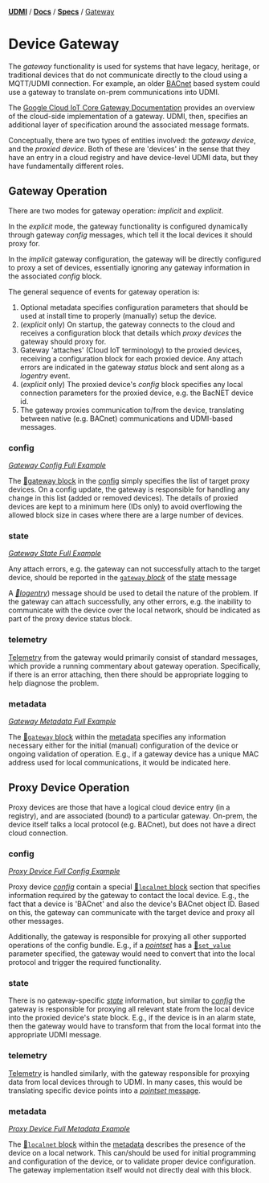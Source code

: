 [**UDMI**](../../) / [**Docs**](../) / [**Specs**](./) / [Gateway](#)

# Device Gateway

The _gateway_ functionality is used for systems that have legacy, heritage,
or traditional devices that do not communicate directly to the cloud using
a MQTT/UDMI connection. For example, an older [BACnet](http://www.bacnet.org/)
based system could use a gateway to translate on-prem communications into UDMI.

The
[Google Cloud IoT Core Gateway Documentation](https://cloud.google.com/iot/docs/how-tos/gateways)
provides an overview of the cloud-side implementation of a gateway. UDMI, then,
specifies an additional layer of specification around the associated
message formats.

Conceptually, there are two types of
entities involved: the _gateway device_, and the _proxied device_. Both of
these are 'devices' in the sense that they have an entry in a cloud registry
and have device-level UDMI data, but they have fundamentally different roles.

## Gateway Operation

There are two modes for gateway operation: _implicit_ and _explicit_. 

In the _explicit_ mode, the gateway functionality is configured dynamically through
gateway _config_ messages, which tell it the local devices it should proxy for. 

In the _implicit_ gateway configuration, the gateway will be directly
configured to proxy a set of devices, essentially ignoring any gateway
information in the associated _config_ block.

The general sequence of events for gateway operation is:
1. Optional metadata specifies configuration parameters that should be used
at install time to properly (manually) setup the device.
2. (_explicit_ only) On startup, the gateway connects to the cloud and receives
a configuration block that details which _proxy devices_ the gateway should proxy for.
4. Gateway 'attaches' (Cloud IoT terminology) to the proxied devices,
receiving a configuration block for each proxied device. Any attach errors are
indicated in the gateway _status_ block and sent along as a _logentry_ event.
5. (_explicit_ only) The proxied device's _config_ block specifies any local
connection parameters for the proxied device, e.g. the BacNET device id.
6. The gateway proxies communication to/from the device, translating between
native (e.g. BACnet) communications and UDMI-based messages.

### config

[_Gateway Config Full Example_](../../tests/config.tests/gateway.json)

The [🧬gateway block](../../gencode/docs/config.html#gateway) in the [config](../messages/config.md)
simply specifies the list of target proxy devices. On a config update, the gateway is responsible
for handling any change in this list (added or removed devices). The details of proxied devices are
kept to a minimum here (IDs only) to avoid overflowing the allowed block size in cases where there
are a large number of devices.

### state

[_Gateway State Full Example_](../../tests/state.tests/gateway.json)

Any attach errors, e.g. the gateway can not successfully attach to the target
device, should be reported in the [`gateway` _block_](../../gencode/docs/state.html#gateway) of the [state](../messages/state.md) message

A [_🧬logentry_](../../gencode/docs/event_system.html#logentries)) message should be used to detail
the nature of the problem. If the gateway can attach successfully, any other errors, e.g. the
inability to communicate with the device over the local network, should be indicated as part of the
proxy device status block.

### telemetry

[Telemetry](../messages/event.md) from the gateway would primarily consist of standard messages,
which provide a running commentary about gateway operation. Specifically, if there is an error
attaching, then there should be appropriate logging to help diagnose the problem.

### metadata

[_Gateway Metadata Full Example_](../../tests/metadata.tests/gateway.json) 

The [🧬`gateway` block](../../gencode/docs/metadata.html#gateway) within the [metadata](metadata.md)
specifies any information necessary either for the initial (manual) configuration of the device or
ongoing validation of operation. E.g., if a gateway device has a unique MAC address used for local
communications, it would be indicated here.

## Proxy Device Operation

Proxy devices are those that have a logical cloud device entry (in a registry),
and are associated (bound) to a particular gateway. On-prem, the device
itself talks a local protocol (e.g. BACnet), but does not have a direct
cloud connection.

### config

[_Proxy Device Full Config Example_](../../tests/config.tests/proxy.json) 

Proxy device [_config_](../messages/config.md) contain a special
[🧬`localnet` block](../../gencode/docs/config.html#localnet) section that
specifies information required by the gateway to contact the local device.
E.g., the fact that a device is 'BACnet' and also the device's BACnet object
ID. Based on this, the gateway can communicate with the target device and proxy
all other messages.

Additionally, the gateway is responsible for proxying all other supported operations of the config
bundle. E.g., if a [_pointset_](../messages/pointset.md) has a
[🧬`set_value`](../../gencode/docs/config.html#pointset_points_pattern1_set_value) 
parameter specified, the gateway would need to convert that into the local protocol
and trigger the required functionality.

### state

There is no gateway-specific [_state_](../messages/state.md) information, but similar to
[_config_](../messages/config.md) the gateway is responsible for proxying all relevant state from
the local device into the proxied device's state block. E.g., if the device is in an alarm state,
then the gateway would have to transform that from the local format into the appropriate UDMI
message.

### telemetry

[Telemetry](../messages/pointset.md#telemetry) is handled similarly, with the gateway responsible for
proxying data from local devices through to UDMI. In many cases, this would be translating specific
device points into a [_pointset_ message](../../tests/event_pointset.tests/example.json).

### metadata

[_Proxy Device Full Metadata Example_](../../tests/metadata.tests/proxy.json)

The [🧬`localnet` block](../../gencode/docs/metadata.html#localnet) within the [metadata](metadata.md)
describes the presence of the device on a local network. This can/should be used for initial
programming and configuration of the device, or to validate proper device configuration. The gateway
implementation itself would not directly deal with this block.

